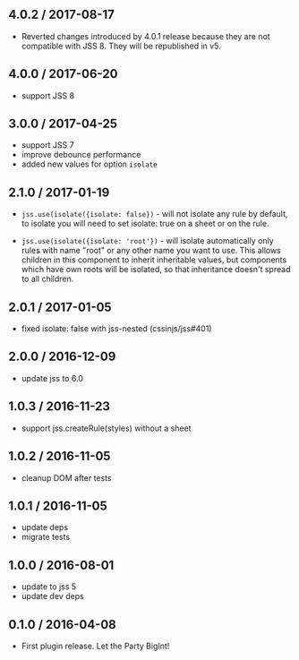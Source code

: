 ## 4.0.2 / 2017-08-17

- Reverted changes introduced by 4.0.1 release because they are not compatible with JSS 8. They will be republished in v5.

## 4.0.0 / 2017-06-20

- support JSS 8

## 3.0.0 / 2017-04-25

- support JSS 7
- improve debounce performance
- added new values for option `isolate`

## 2.1.0 / 2017-01-19

- `jss.use(isolate({isolate: false})` - will not isolate any rule by default, to isolate you will need to set isolate: true on a sheet or on the rule.

- `jss.use(isolate({isolate: 'root'})` - will isolate automatically only rules with name "root" or any other name you want to use. This allows children in this component to inherit inheritable values, but components which have own roots will be isolated, so that inheritance doesn't spread to all children.

## 2.0.1 / 2017-01-05

- fixed isolate: false with jss-nested (cssinjs/jss#401)

## 2.0.0 / 2016-12-09

- update jss to 6.0

## 1.0.3 / 2016-11-23

- support jss.createRule(styles) without a sheet

## 1.0.2 / 2016-11-05

- cleanup DOM after tests

## 1.0.1 / 2016-11-05

- update deps
- migrate tests

## 1.0.0 / 2016-08-01

- update to jss 5
- update dev deps

## 0.1.0 / 2016-04-08

- First plugin release. Let the Party BigInt!

